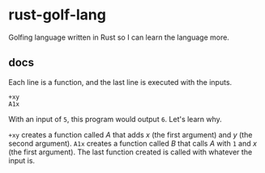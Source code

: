 # rust-golf-lang
Golfing language written in Rust so I can learn the language more.

## docs
Each line is a function, and the last line is executed with the inputs.

```
+xy
A1x
```

With an input of `5`, this program would output `6`. Let's learn why.

`+xy` creates a function called _A_ that adds _x_ (the first argument) and _y_ (the second argument).
`A1x` creates a function called _B_ that calls _A_ with `1` and _x_ (the first argument).
The last function created is called with whatever the input is.